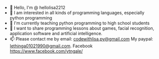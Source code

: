 - 👋 Hello, I'm @ hellolisa2212
- 👀 I am interested in all kinds of programming languages, especially python programming
- 🌱 I'm currently teaching python programming to high school students
- 💞️ I want to share programming lessons about games, facial recognition, application software and artificial intelligence.
- 📫 Please contact me by email: codewithlisa.py@gmail.com
My paypal: lethinga01021990@gmail.com.
Facebook https://www.facebook.com/ytngale/
<!---
hellolisa2212/hellolisa2212 is a ✨ special ✨ repository because its `README.md` (this file) appears on your GitHub profile.
You can click the Preview link to take a look at your changes.
--->
